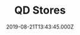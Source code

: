 ---
date: 2019-08-21T13:43:45.000Z
title: QD Stores
latitude: 52.049113031032604
longitude: 0.954887437455837
url: https://www.qdstores.co.uk
category: checkin
---